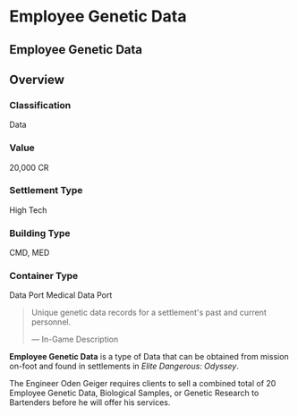 # Employee Genetic Data
## Employee Genetic Data

## Overview

### Classification

Data

### Value

20,000 CR

### Settlement Type

High Tech

### Building Type

CMD, MED

### Container Type

Data Port
Medical Data Port

> 
> 
> Unique genetic data records for a settlement's past and current personnel.
> 
> 
> — In-Game Description
> 

**Employee Genetic Data** is a type of Data that can be obtained from mission on-foot and found in settlements in *Elite Dangerous: Odyssey*.

The Engineer Oden Geiger requires clients to sell a combined total of 20 Employee Genetic Data, Biological Samples, or Genetic Research to Bartenders before he will offer his services.